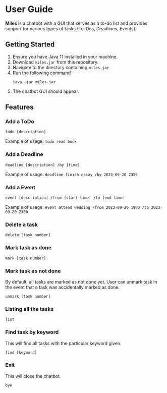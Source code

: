 # User Guide
**Miles** is a chatbot with a GUI that serves as a to-do list and provides support for various types of tasks (To-Dos, Deadlines, Events). 

## Getting Started
1. Ensure you have Java 11 installed in your machine.
2. Download `miles.jar` from this repository.
3. Navigate to the directory containing `miles.jar`.
4. Run the following command
   ```
   java -jar miles.jar
   ```
5. The chatbot GUI should appear.

## Features 

### Add a ToDo

```
todo [description]
```

Example of usage: `todo read book`

### Add a Deadline

```
deadline [description] /by [time]
```

Example of usage: `deadline finish essay /by 2023-09-20 2359`

### Add a Event
```
event [description] /from [start time] /to [end time]
```

Example of usage: `event attend wedding /from 2023-09-20 1900 /to 2023-09-20 2300`

### Delete a task
```
delete [task number]
```

### Mark task as done
```
mark [task number]
```

### Mark task as not done
By default, all tasks are marked as not done yet. User can unmark task in the event that a task was accidentally marked as done. 
```
unmark [task number]
```

### Listing all the tasks
```
list
```

### Find task by keyword
This will find all tasks with the particular keyword given.
```
find [keyword]
```

### Exit 
This will close the chatbot.
```
bye
```